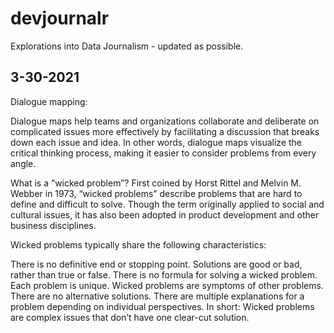 # devjournalr
Explorations into Data Journalism - updated as possible.

## 3-30-2021 

[//]: # (Just started this data journal as we are beginning a Zoom meeting about scholarships. Want to see if this helps me figure out what system to use to keep data organized and present visually. It's now 15:43 and there's no solution for half of these scholarships and people are spending more time digging into secondary bullshit and not the issue at hand. And now a certain faculty member brings up the inevitable "we wuz robbed" angle.)

[//]: # (Have to be careful because this form of commenting doesn't follow the return.)

[//]: # (It's pretty obvious that I've been shut out of the decision-making, as every time I have tried to speak, someone has talked over me. And I'm tired of trying to fight to get my voice in edgewise. I'm just going to work with my students and do my classes and union stuff and separate myself from the rest of the department, because none of these people is at all interested in getting things done.)

Dialogue mapping: 

Dialogue maps help teams and organizations collaborate and deliberate on complicated issues more effectively by facilitating a discussion that breaks down each issue and idea. In other words, dialogue maps visualize the critical thinking process, making it easier to consider problems from every angle.

What is a “wicked problem”?
First coined by Horst Rittel and Melvin M. Webber in 1973, “wicked problems” describe problems that are hard to define and difficult to solve. Though the term originally applied to social and cultural issues, it has also been adopted in product development and other business disciplines.

Wicked problems typically share the following characteristics:

There is no definitive end or stopping point.
Solutions are good or bad, rather than true or false.
There is no formula for solving a wicked problem.
Each problem is unique.
Wicked problems are symptoms of other problems.
There are no alternative solutions.
There are multiple explanations for a problem depending on individual perspectives.
In short: Wicked problems are complex issues that don’t have one clear-cut solution.


